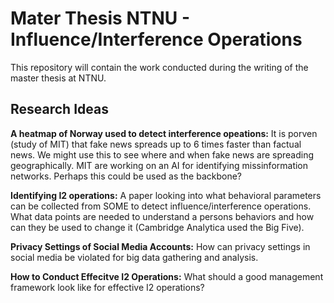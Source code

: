 # Mater Thesis NTNU - Influence/Interference Operations
This repository will contain the work conducted during the writing of the master thesis at NTNU. 

## Research Ideas
**A heatmap of Norway used to detect interference opeations:** It is porven (study of MIT) that fake news spreads up to 6 times faster than factual news. We might use this to see where and when fake news are spreading geographically. MIT are working on an AI for identifying missinformation networks. Perhaps this could be used as the backbone? 

**Identifying I2 operations:** A paper looking into what behavioral parameters can be collected from SOME to detect influence/interference operations. What data points are needed to understand a persons behaviors and how can they be used to change it (Cambridge Analytica used the Big Five). 

**Privacy Settings of Social Media Accounts:** How can privacy settings in social media be violated for big data gathering and analysis. 

**How to Conduct Effecitve I2 Operations:** What should a good management framework look like for effective I2 operations?

